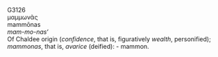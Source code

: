 G3126  
μαμμωνᾶς  
mammōnas  
*mam-mo-nas‘*  
Of Chaldee origin (*confidence*, that is, figuratively *wealth*,
personified); *mammonas*, that is, *avarice* (deified): - mammon.  
